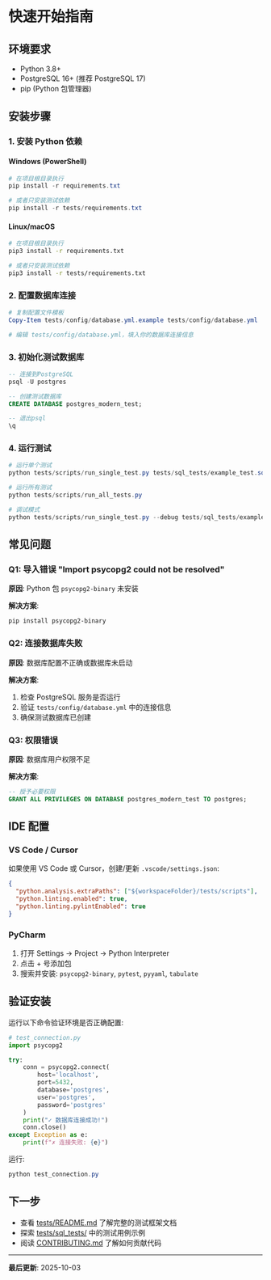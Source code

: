 # 快速开始指南

## 环境要求

- Python 3.8+
- PostgreSQL 16+ (推荐 PostgreSQL 17)
- pip (Python 包管理器)

## 安装步骤

### 1. 安装 Python 依赖

#### Windows (PowerShell)

```powershell
# 在项目根目录执行
pip install -r requirements.txt

# 或者只安装测试依赖
pip install -r tests/requirements.txt
```

#### Linux/macOS

```bash
# 在项目根目录执行
pip3 install -r requirements.txt

# 或者只安装测试依赖
pip3 install -r tests/requirements.txt
```

### 2. 配置数据库连接

```powershell
# 复制配置文件模板
Copy-Item tests/config/database.yml.example tests/config/database.yml

# 编辑 tests/config/database.yml，填入你的数据库连接信息
```

### 3. 初始化测试数据库

```sql
-- 连接到PostgreSQL
psql -U postgres

-- 创建测试数据库
CREATE DATABASE postgres_modern_test;

-- 退出psql
\q
```

### 4. 运行测试

```powershell
# 运行单个测试
python tests/scripts/run_single_test.py tests/sql_tests/example_test.sql

# 运行所有测试
python tests/scripts/run_all_tests.py

# 调试模式
python tests/scripts/run_single_test.py --debug tests/sql_tests/example_test.sql
```

## 常见问题

### Q1: 导入错误 "Import psycopg2 could not be resolved"

**原因**: Python 包 `psycopg2-binary` 未安装

**解决方案**:

```powershell
pip install psycopg2-binary
```

### Q2: 连接数据库失败

**原因**: 数据库配置不正确或数据库未启动

**解决方案**:

1. 检查 PostgreSQL 服务是否运行
2. 验证 `tests/config/database.yml` 中的连接信息
3. 确保测试数据库已创建

### Q3: 权限错误

**原因**: 数据库用户权限不足

**解决方案**:

```sql
-- 授予必要权限
GRANT ALL PRIVILEGES ON DATABASE postgres_modern_test TO postgres;
```

## IDE 配置

### VS Code / Cursor

如果使用 VS Code 或 Cursor，创建/更新 `.vscode/settings.json`:

```json
{
  "python.analysis.extraPaths": ["${workspaceFolder}/tests/scripts"],
  "python.linting.enabled": true,
  "python.linting.pylintEnabled": true
}
```

### PyCharm

1. 打开 Settings → Project → Python Interpreter
2. 点击 + 号添加包
3. 搜索并安装: `psycopg2-binary`, `pytest`, `pyyaml`, `tabulate`

## 验证安装

运行以下命令验证环境是否正确配置:

```python
# test_connection.py
import psycopg2

try:
    conn = psycopg2.connect(
        host='localhost',
        port=5432,
        database='postgres',
        user='postgres',
        password='postgres'
    )
    print("✓ 数据库连接成功!")
    conn.close()
except Exception as e:
    print(f"✗ 连接失败: {e}")
```

运行:

```powershell
python test_connection.py
```

## 下一步

- 查看 [tests/README.md](README.md) 了解完整的测试框架文档
- 探索 [tests/sql_tests/](sql_tests/) 中的测试用例示例
- 阅读 [CONTRIBUTING.md](../CONTRIBUTING.md) 了解如何贡献代码

---

**最后更新**: 2025-10-03
